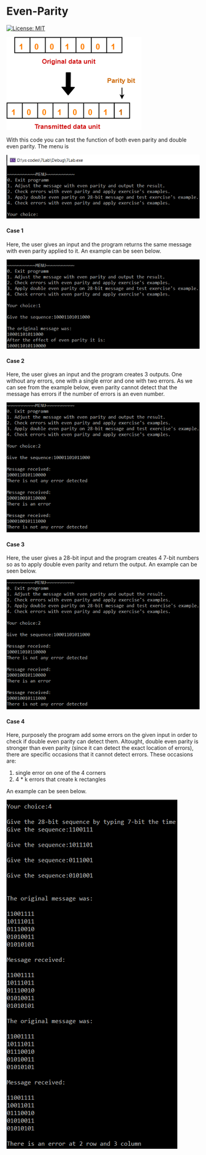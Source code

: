 # Even-Parity
[![License: MIT](https://img.shields.io/badge/License-MIT-yellow.svg)](https://opensource.org/licenses/MIT "MIT License")

![Even-Parity cover image](https://github.com/NikitasMaragkos/Even-Parity/blob/main/Images/Parity-Check-Parity-Bit.png?raw=true)

With this code you can test the function of both even parity and double even parity. The menu is

![Even-Parity cover image](https://github.com/NikitasMaragkos/Even-Parity/blob/main/Images/1.PNG?raw=true)

#### Case 1

Here, the user gives an input and the program returns the same message with even parity applied to it. An example can be seen below.

![Even-Parity cover image](https://github.com/NikitasMaragkos/Even-Parity/blob/main/Images/2.PNG?raw=true)

#### Case 2

Here, the user gives an input and the program creates 3 outputs. One without any errors, one with a single error and one with two errors. As we can see from the example below, even parity cannot detect that the message has errors if the number of errors is an even number.

![Even-Parity cover image](https://github.com/NikitasMaragkos/Even-Parity/blob/main/Images/3.PNG?raw=true)

#### Case 3

Here, the user gives a 28-bit input and the program creates 4 7-bit numbers so as to apply double even parity and return the output. An example can be seen below.

![Even-Parity cover image](https://github.com/NikitasMaragkos/Even-Parity/blob/main/Images/3.PNG?raw=true)

#### Case 4

Here, purposely the program add some errors on the given input in order to check if double even parity can detect them. Altought, double even parity is stronger than even parity (since it can detect the exact location of errors), there are specific occasions that it cannot detect errors. These occasions are:
1) single error on one of the 4 corners
2) 4 * k errors that create k rectangles

An example can be seen below.

![Even-Parity cover image](https://github.com/NikitasMaragkos/Even-Parity/blob/main/Images/5.PNG?raw=true)
